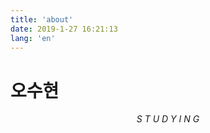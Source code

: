 ```yaml
---
title: 'about'
date: 2019-1-27 16:21:13
lang: 'en'
---
```


# 오수현

<div align="center">

_S T U D Y I N G_

</div>
